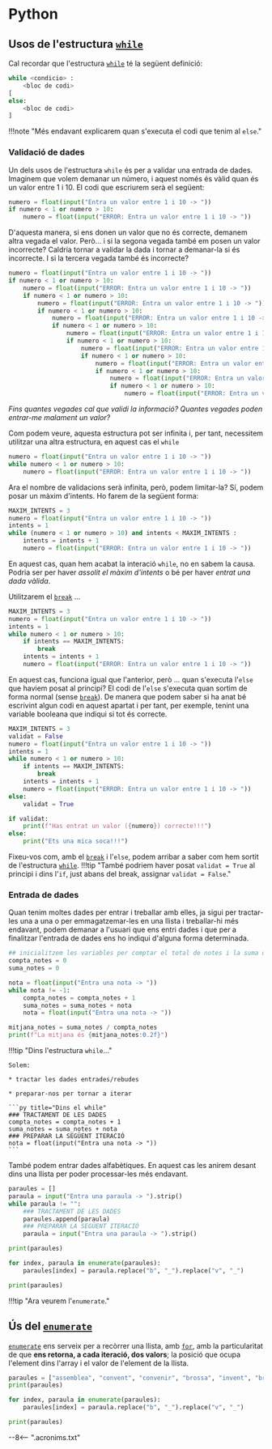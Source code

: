 # Python

## Usos de l'estructura [`while`][while]

Cal recordar que l'estructura [`while`][while] té la següent definició:

```py title="Estructura del while"
while <condicio> :
    <bloc de codi>
[
else:
    <bloc de codi>
]
```

!!!note "Més endavant explicarem quan s'executa el codi que tenim al `else`."

### Validació de dades

Un dels usos de l'estructura `while` és per a validar una entrada de dades. Imaginem que volem demanar un número, i aquest només és vàlid quan és un valor entre 1 i 10. El codi que escriurem serà el següent:

```py title="Comprovem una vegada"
numero = float(input("Entra un valor entre 1 i 10 -> "))
if numero < 1 or numero > 10:
    numero = float(input("ERROR: Entra un valor entre 1 i 10 -> "))
```

D'aquesta manera, si ens donen un valor que no és correcte, demanem altra vegada el valor. Però... i si la segona vegada també em posen un valor incorrecte? Caldria tornar a validar la dada i tornar a demanar-la si és incorrecte. I si la tercera vegada també és incorrecte?

```py title="Comprovem un nombre finit de vegades"
numero = float(input("Entra un valor entre 1 i 10 -> "))
if numero < 1 or numero > 10:
    numero = float(input("ERROR: Entra un valor entre 1 i 10 -> "))
    if numero < 1 or numero > 10:
        numero = float(input("ERROR: Entra un valor entre 1 i 10 -> "))
        if numero < 1 or numero > 10:
            numero = float(input("ERROR: Entra un valor entre 1 i 10 -> "))
            if numero < 1 or numero > 10:
                numero = float(input("ERROR: Entra un valor entre 1 i 10 -> "))
                if numero < 1 or numero > 10:
                    numero = float(input("ERROR: Entra un valor entre 1 i 10 -> "))
                    if numero < 1 or numero > 10:
                        numero = float(input("ERROR: Entra un valor entre 1 i 10 -> "))
                        if numero < 1 or numero > 10:
                            numero = float(input("ERROR: Entra un valor entre 1 i 10 -> "))
                            if numero < 1 or numero > 10:
                                numero = float(input("ERROR: Entra un valor entre 1 i 10 -> "))
```

*Fins quantes vegades cal que validi la informació? Quantes vegades poden entrar-me malament un valor?*

Com podem veure, aquesta estructura pot ser infinita i, per tant, necessitem utilitzar una altra estructura, en aquest cas el `while`

```py title="Comprovem mentre sigui incorrecte"
numero = float(input("Entra un valor entre 1 i 10 -> "))
while numero < 1 or numero > 10:
    numero = float(input("ERROR: Entra un valor entre 1 i 10 -> "))
```

Ara el nombre de validacions serà infinita, però, podem limitar-la? Sí, podem posar un màxim d'intents. Ho farem de la següent forma:

```py title="Comprovem mentre sigui incorrecte" hl_lines="4"
MAXIM_INTENTS = 3
numero = float(input("Entra un valor entre 1 i 10 -> "))
intents = 1
while (numero < 1 or numero > 10) and intents < MAXIM_INTENTS :
    intents = intents + 1
    numero = float(input("ERROR: Entra un valor entre 1 i 10 -> "))
```

En aquest cas, quan hem acabat la interació `while`, no en sabem la causa. Podria ser per haver *assolit el màxim d'intents* o bé per haver *entrat una dada vàlida*.

Utilitzarem el [`break`][break] ...

```py title="Comprovem mentre sigui incorrecte amb break" hl_lines="5 6"
MAXIM_INTENTS = 3
numero = float(input("Entra un valor entre 1 i 10 -> "))
intents = 1
while numero < 1 or numero > 10:
    if intents == MAXIM_INTENTS:
        break
    intents = intents + 1
    numero = float(input("ERROR: Entra un valor entre 1 i 10 -> "))
```

En aquest cas, funciona igual que l'anterior, però ... quan s'executa l'`else` que haviem posat al principi? El codi de l'`else` s'executa quan sortim de forma normal (sense [`break`][break]). De manera que podem saber si ha anat bé escrivint algun codi en aquest apartat i per tant, per exemple, tenint una variable booleana que indiqui si tot és correcte.

```py title="Comprovem mentre sigui incorrecte amb break i else" hl_lines="6 7 10 11"
MAXIM_INTENTS = 3
validat = False
numero = float(input("Entra un valor entre 1 i 10 -> "))
intents = 1
while numero < 1 or numero > 10:
    if intents == MAXIM_INTENTS:
        break
    intents = intents + 1
    numero = float(input("ERROR: Entra un valor entre 1 i 10 -> "))
else:
    validat = True

if validat:
    print(f"Has entrat un valor ({numero}) correcte!!!")
else:
    print("Ets una mica soca!!!")
```

Fixeu-vos com, amb el [`break`][break] i l'`else`, podem arribar a saber com hem sortit de l'estructura [`while`][while].
!!!tip "També podriem haver posat `validat = True` al principi i dins l'`if`, just abans del break, assignar `validat = False`."

### Entrada de dades

Quan tenim moltes dades per entrar i treballar amb elles, ja sigui per tractar-les una a una o per emmagatzemar-les en una llista i treballar-hi més endavant, podem demanar a l'usuari que ens entri dades i que per a finalitzar l'entrada de dades ens ho indiqui d'alguna forma determinada.

```py title="Càlcul de mitjana de notes. Parem entrant un -1"
## inicialitzem les variables per comptar el total de notes i la suma de totes les notes
compta_notes = 0
suma_notes = 0

nota = float(input("Entra una nota -> "))
while nota != -1:
    compta_notes = compta_notes + 1
    suma_notes = suma_notes + nota
    nota = float(input("Entra una nota -> "))

mitjana_notes = suma_notes / compta_notes
print(f"La mitjana és {mitjana_notes:0.2f}")
```

!!!tip "Dins l'estructura `while`..."

    Solem:
    
    * tractar les dades entrades/rebudes

    * preparar-nos per tornar a iterar

    ```py title="Dins el while"
    ### TRACTAMENT DE LES DADES
    compta_notes = compta_notes + 1
    suma_notes = suma_notes + nota
    ### PREPARAR LA SEGÜENT ITERACIÓ
    nota = float(input("Entra una nota -> "))
    ```

També podem entrar dades alfabètiques. En aquest cas les anirem desant dins una llista per poder processar-les més endavant.

```py title="Entrem paraules. Parem entrant un nom buit (intro)"
paraules = []
paraula = input("Entra una paraula -> ").strip()
while paraula != "":
    ### TRACTAMENT DE LES DADES
    paraules.append(paraula)
    ### PREPARAR LA SEGÜENT ITERACIÓ
    paraula = input("Entra una paraula -> ").strip()

print(paraules)

for index, paraula in enumerate(paraules):
    paraules[index] = paraula.replace("b", "_").replace("v", "_")

print(paraules)

```

!!!tip "Ara veurem l'`enumerate`."

## Ús del [`enumerate`][enumerate]

[`enumerate`][enumerate] ens serveix per a recòrrer una llista, amb [`for`][for], amb la particularitat de que **ens retorna, a cada iteració, dos valors**; la posició que ocupa l'element dins l'array i el valor de l'element de la llista.

```py title="Estructura del while"
paraules = ["assemblea", "convent", "convenir", "brossa", "invent", "bressol",  "acceptable",  "canvi", "arbre","canviar", "enviar" ]
print(paraules)

for index, paraula in enumerate(paraules):
    paraules[index] = paraula.replace("b", "_").replace("v", "_")

print(paraules)
```




[while]:                https://docs.python.org/reference/compound_stmts.html#the-while-statement       "while"
[for]:                  https://docs.python.org/reference/compound_stmts.html#the-for-statement         "for"
[continue]:             https://docs.python.org/reference/simple_stmts.html#continue                    "continue"
[break]:                https://docs.python.org/reference/simple_stmts.html#break                       "break"
[range]:                https://docs.python.org/library/stdtypes.html#range                             "range"
[enumerate]:            https://docs.python.org/library/functions.html#enumerate                        "enumerate"
[objecte iterable]:     https://docs.python.org/glossary.html#term-iterable                             "objecte iterable"
[range]:                https://docs.python.org/library/stdtypes.html#range                             "range"
[else]:                 https://docs.python.org/3/tutorial/controlflow.html#break-and-continue-statements-and-else-clauses-on-loops  "else en iteracions"


--8<-- ".acronims.txt"
